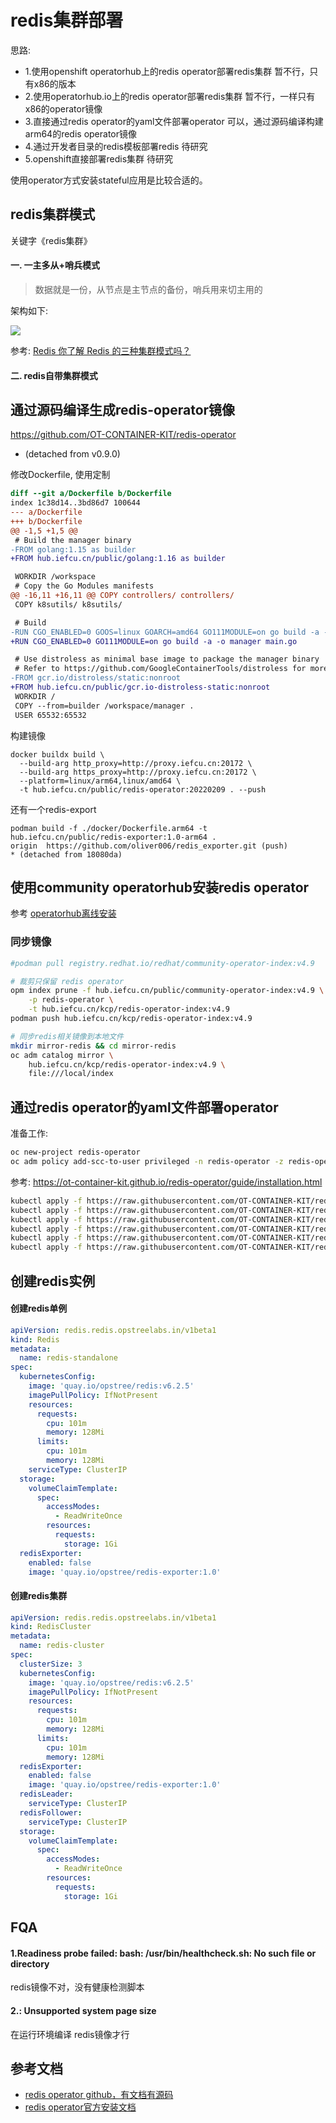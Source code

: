 # redis集群部署

思路:
* 1.使用openshift operatorhub上的redis operator部署redis集群
	暂不行，只有x86的版本
* 2.使用operatorhub.io上的redis operator部署redis集群
    暂不行，一样只有x86的operator镜像
* 3.直接通过redis operator的yaml文件部署operator
    可以，通过源码编译构建arm64的redis operator镜像
* 4.通过开发者目录的redis模板部署redis
    待研究
* 5.openshift直接部署redis集群
    待研究

使用operator方式安装stateful应用是比较合适的。

## redis集群模式

关键字《redis集群》

#### 一. 一主多从+哨兵模式

> 数据就是一份，从节点是主节点的备份，哨兵用来切主用的

架构如下:

![](../../imgs/redis-arch.png)


参考: [Redis 你了解 Redis 的三种集群模式吗？](https://segmentfault.com/a/1190000022808576)


#### 二. redis自带集群模式

## 通过源码编译生成redis-operator镜像

https://github.com/OT-CONTAINER-KIT/redis-operator
* (detached from v0.9.0)

修改Dockerfile, 使用定制
```diff
diff --git a/Dockerfile b/Dockerfile
index 1c38d14..3bd86d7 100644
--- a/Dockerfile
+++ b/Dockerfile
@@ -1,5 +1,5 @@
 # Build the manager binary
-FROM golang:1.15 as builder
+FROM hub.iefcu.cn/public/golang:1.16 as builder

 WORKDIR /workspace
 # Copy the Go Modules manifests
@@ -16,11 +16,11 @@ COPY controllers/ controllers/
 COPY k8sutils/ k8sutils/

 # Build
-RUN CGO_ENABLED=0 GOOS=linux GOARCH=amd64 GO111MODULE=on go build -a -o manager main.go
+RUN CGO_ENABLED=0 GO111MODULE=on go build -a -o manager main.go

 # Use distroless as minimal base image to package the manager binary
 # Refer to https://github.com/GoogleContainerTools/distroless for more details
-FROM gcr.io/distroless/static:nonroot
+FROM hub.iefcu.cn/public/gcr.io-distroless-static:nonroot
 WORKDIR /
 COPY --from=builder /workspace/manager .
 USER 65532:65532
```

构建镜像
```
docker buildx build \
  --build-arg http_proxy=http://proxy.iefcu.cn:20172 \
  --build-arg https_proxy=http://proxy.iefcu.cn:20172 \
  --platform=linux/arm64,linux/amd64 \
  -t hub.iefcu.cn/public/redis-operator:20220209 . --push
```

还有一个redis-export
```
podman build -f ./docker/Dockerfile.arm64 -t hub.iefcu.cn/public/redis-exporter:1.0-arm64 .
origin  https://github.com/oliver006/redis_exporter.git (push)
* (detached from 18080da)
```


## 使用community operatorhub安装redis operator

参考 [operatorhub离线安装](../operatorhub-offline.html)

### 同步镜像

```bash
#podman pull registry.redhat.io/redhat/community-operator-index:v4.9

# 裁剪只保留 redis operator
opm index prune -f hub.iefcu.cn/public/community-operator-index:v4.9 \
    -p redis-operator \
    -t hub.iefcu.cn/kcp/redis-operator-index:v4.9
podman push hub.iefcu.cn/kcp/redis-operator-index:v4.9

# 同步redis相关镜像到本地文件
mkdir mirror-redis && cd mirror-redis
oc adm catalog mirror \
    hub.iefcu.cn/kcp/redis-operator-index:v4.9 \
    file:///local/index

```

## 通过redis operator的yaml文件部署operator

准备工作:
```bash
oc new-project redis-operator
oc adm policy add-scc-to-user privileged -n redis-operator -z redis-operator
```

参考: https://ot-container-kit.github.io/redis-operator/guide/installation.html

```bash
kubectl apply -f https://raw.githubusercontent.com/OT-CONTAINER-KIT/redis-operator/master/config/crd/bases/redis.redis.opstreelabs.in_redis.yaml
kubectl apply -f https://raw.githubusercontent.com/OT-CONTAINER-KIT/redis-operator/master/config/crd/bases/redis.redis.opstreelabs.in_redisclusters.yaml
kubectl apply -f https://raw.githubusercontent.com/OT-CONTAINER-KIT/redis-operator/master/config/rbac/serviceaccount.yaml
kubectl apply -f https://raw.githubusercontent.com/OT-CONTAINER-KIT/redis-operator/master/config/rbac/role.yaml
kubectl apply -f https://raw.githubusercontent.com/OT-CONTAINER-KIT/redis-operator/master/config/rbac/role_binding.yaml
kubectl apply -f https://raw.githubusercontent.com/OT-CONTAINER-KIT/redis-operator/master/config/manager/manager.yaml
```

## 创建redis实例

#### 创建redis单例

```yaml
apiVersion: redis.redis.opstreelabs.in/v1beta1
kind: Redis
metadata:
  name: redis-standalone
spec:
  kubernetesConfig:
    image: 'quay.io/opstree/redis:v6.2.5'
    imagePullPolicy: IfNotPresent
    resources:
      requests:
        cpu: 101m
        memory: 128Mi
      limits:
        cpu: 101m
        memory: 128Mi
    serviceType: ClusterIP
  storage:
    volumeClaimTemplate:
      spec:
        accessModes:
          - ReadWriteOnce
        resources:
          requests:
            storage: 1Gi
  redisExporter:
    enabled: false
    image: 'quay.io/opstree/redis-exporter:1.0'
```

#### 创建redis集群

```yaml
apiVersion: redis.redis.opstreelabs.in/v1beta1
kind: RedisCluster
metadata:
  name: redis-cluster
spec:
  clusterSize: 3
  kubernetesConfig:
    image: 'quay.io/opstree/redis:v6.2.5'
    imagePullPolicy: IfNotPresent
    resources:
      requests:
        cpu: 101m
        memory: 128Mi
      limits:
        cpu: 101m
        memory: 128Mi
  redisExporter:
    enabled: false
    image: 'quay.io/opstree/redis-exporter:1.0'
  redisLeader:
    serviceType: ClusterIP
  redisFollower:
    serviceType: ClusterIP
  storage:
    volumeClaimTemplate:
      spec:
        accessModes:
          - ReadWriteOnce
        resources:
          requests:
            storage: 1Gi
```

## FQA

#### 1.Readiness probe failed: bash: /usr/bin/healthcheck.sh: No such file or directory

redis镜像不对，没有健康检测脚本

#### 2.<jemalloc>: Unsupported system page size

在运行环境编译 redis镜像才行

## 参考文档

* [redis operator github，有文档有源码](https://github.com/ot-container-kit/redis-operator)
* [redis operator官方安装文档](https://ot-container-kit.github.io/redis-operator/guide/installation.html)
